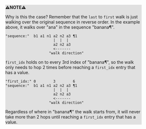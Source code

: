<div style="margin:2em; background-color: #e0e0e0;">

<strong>⚠️NOTE️️️⚠️</strong>

Why is this the case? Remember that the `last` to `first` walk is just walking over the original sequence in reverse order. In the example above, it walks over "ana" in the sequence "banana¶".

```{svgbob}
"sequence:"  b1 a1 n1 a2 n2 a3 ¶1
                      |  |  |
                      a2 n2 a3
                      <-------
                    "walk direction"
```

`first_idx` holds on to every 3rd index of "banana¶", so the walk only needs to hop 2 times before reaching a `first_idx` entry that has a value.

```{svgbob}
"first_idx:" 0        3        6 
"sequence:"  b1 a1 n1 a2 n2 a3 ¶1
                      |  |  |
                      a2 n2 a3
                      <-------
                    "walk direction"
```

Regardless of where in "banana¶" the walk starts from, it will never take more than 2 hops until reaching a `first_idx` entry that has a value.
</div>

